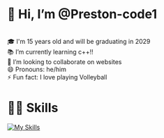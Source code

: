 <h1>👋 Hi, I’m @Preston-code1</h1> <br>
🎓 I'm 15 years old and will be graduating in 2029<br>
📚 I’m currently learning c++!!<br>
💞️ I’m looking to collaborate on websites<br>
😄 Pronouns: he/him<br>
⚡ Fun fact: I love playing Volleyball<br>

<h1>🧑‍💻 Skills</h1>

[![My Skills](https://skillicons.dev/icons?i=js,html,css,py,robloxstudio)](https://skillicons.dev)
